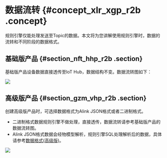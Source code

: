 # 数据流转 {#concept_xlr_xgp_r2b .concept}

规则引擎仅能处理发送至Topic的数据。本文将为您讲解使用规则引擎时，数据的流转和不同阶段的数据格式。

## 基础版产品 {#section_nft_hhp_r2b .section}

基础版产品设备数据直接透传至IoT Hub，数据结构不变。数据流转图如下：

![](http://static-aliyun-doc.oss-cn-hangzhou.aliyuncs.com/assets/img/17298/15402785148912_zh-CN.png)

## 高级版产品 {#section_gzm_vhp_r2b .section}

创建高级版产品时，可选择数据格式为Alink JSON格式或者二进制格式。

-   二进制格式数据规则引擎不做处理，直接透传，数据流转请参考基础版产品的数据流转图。
-   Alink JSON格式数据会经物模型解析，规则引擎SQL处理解析后的数据，具体请参考[数据格式\(高级版\)](intl.zh-CN/用户指南/规则引擎/数据格式(高级版).md#)。

![](http://static-aliyun-doc.oss-cn-hangzhou.aliyuncs.com/assets/img/17298/15402785148913_zh-CN.png)

